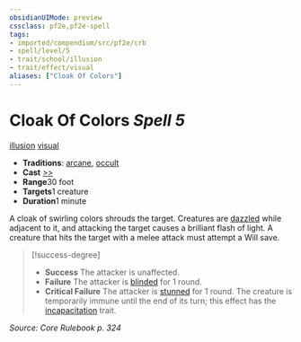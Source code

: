 ```yaml
---
obsidianUIMode: preview
cssclass: pf2e,pf2e-spell
tags:
- imported/compendium/src/pf2e/crb
- spell/level/5
- trait/school/illusion
- trait/effect/visual
aliases: ["Cloak Of Colors"]
---
```

# Cloak Of Colors *Spell 5*   
[illusion](illusion.md)  [visual](visual.md)  

- **Traditions**: [arcane](arcane.md), [occult](occult.md)
- **Cast** [>>](chapter-9-playing-the-game.md#Actions "Two-Action") 
- **Range**30 foot
- **Targets**1 creature
- **Duration**1 minute

A cloak of swirling colors shrouds the target. Creatures are [dazzled](conditions.md#Dazzled) while adjacent to it, and attacking the target causes a brilliant flash of light. A creature that hits the target with a melee attack must attempt a Will save.

> [!success-degree] 
> - **Success** The attacker is unaffected.
> - **Failure** The attacker is [blinded](conditions.md#Blinded) for 1 round.
> - **Critical Failure** The attacker is [stunned](conditions.md#Stunned) for 1 round. The creature is temporarily immune until the end of its turn; this effect has the [incapacitation](incapacitation.md) trait.

*Source: Core Rulebook p. 324*